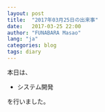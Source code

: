 ```yaml
---
layout: post
title:  "2017年03月25日の出来事"
date:   2017-03-25 22:00
author: "FUNABARA Masao"
lang: "ja"
categories: blog
tags: diary
---
```


本日は、

* システム開発

を行いました。
